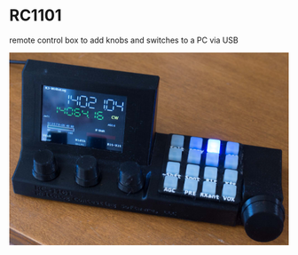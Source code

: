 # RC1101
remote control box to add knobs and switches to a PC via USB

<img src='PowerOn.jpg' alt='PowerOn.jpg'/>
